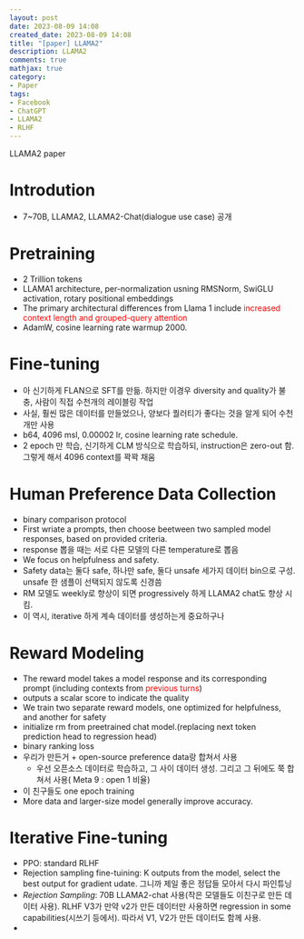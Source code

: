 ```yaml
---
layout: post
date: 2023-08-09 14:08
created_date: 2023-08-09 14:08
title: "[paper] LLAMA2"
description: LLAMA2
comments: true
mathjax: true
category:
- Paper
tags:
- Facebook
- ChatGPT
- LLAMA2
- RLHF
---
```


LLAMA2 paper

<!--more-->

<style>
r{color:Red}
o{color:Orange}
g{color:Green}
</style>

# Introdution
- 7~70B, LLAMA2, LLAMA2-Chat(dialogue use case) 공개

# Pretraining
- 2 Trillion tokens
- LLAMA1 architecture, per-normalization usning RMSNorm, SwiGLU activation, rotary positional embeddings
- The primary architectural differences from Llama 1 include <r>increased context length and grouped-query attention</r>
- AdamW, cosine learning rate warmup 2000.

# Fine-tuning
- 아 신기하게 FLAN으로 SFT를 만듦. 하지만 이경우 diversity and quality가 불충, 사람이 직접 수천개의 레이블링 작업
- 사실, 훨씬 많은 데이터를 만들었으나, 양보다 퀄러티가 좋다는 것을 알게 되어 수천개만 사용
- b64, 4096 msl, 0.00002 lr, cosine learning rate schedule.
- 2 epoch 만 학습, 신기하게 CLM 방식으로 학습하되, instruction은 zero-out 함. 그렇게 해서 4096 context를 꽉꽉 채움

# Human Preference Data Collection
- binary comparison protocol
- First wriate a prompts, then choose beetween two sampled model responses, based on provided criteria.
- response 뽑을 때는 서로 다른 모델의 다른 temperature로 뽑음
- We focus on helpfulness and safety.
- Safety data는 둘다 safe, 하나만 safe, 둘다 unsafe 세가지 데이터 bin으로 구성. unsafe 한 샘플이 선택되지 않도록 신경씀
- RM 모델도 weekly로 향상이 되면 progressively 하게 LLAMA2 chat도 향상 시킴.
- 이 역시, iterative 하게 계속 데이터를 생성하는게 중요하구나

# Reward Modeling
- The reward model takes a model response and its corresponding prompt (including contexts from <r>previous turns</r>)
- outputs a scalar score to indicate the quality
- We train two separate reward models, one optimized for helpfulness, and another for safety
- initialize rm from preetrained chat model.(replacing next token prediction head to regression head)
- binary ranking loss
- 우리가 만든거 + open-source preference data랑 합쳐서 사용
  - 우선 오픈소스 데이터로 학습하고, 그 사이 데이터 생성. 그리고 그 뒤에도 쭉 합쳐서 사용( Meta 9 : open 1 비율)
- 이 친구들도 one epoch training
- More data and larger-size model generally improve accuracy.

# Iterative Fine-tuning
- PPO: standard RLHF
- Rejection sampling fine-tuining: K outputs from the model, select the best output for gradient udate. 그니까 제일 좋은 정답들 모아서 다시 파인튜닝
- *Rejection Sampling*: 70B LLAMA2-chat 사용(작은 모델들도 이친구로 만든 데이터 사용). RLHF V3가 만약 v2가 만든 데이터만 사용하면 regression in some capabilities(시쓰기 등에서). 따라서 V1, V2가 만든 데이터도 함께 사용.
- 
